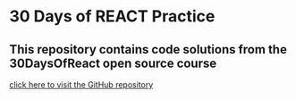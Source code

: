 # 30 Days of REACT Practice

## This repository contains code solutions from the 30DaysOfReact open source course

[click here to visit the GitHub repository](https://github.com/21Alul21/30-Days-Of-React/blob/master/02_Day_Introduction_to_React/02_introduction_to_react.md)

